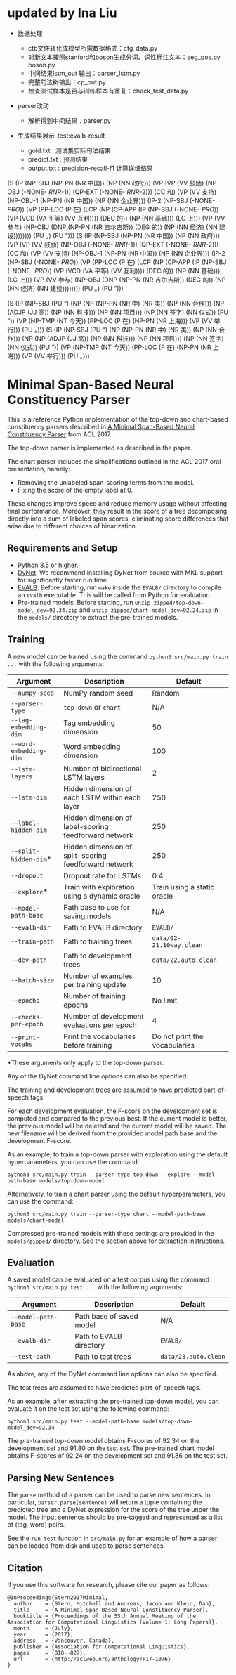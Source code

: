 # updated by Ina Liu

* 数据处理
  * ctb文件转化成模型所需数据格式：cfg_data.py
  * 对新文本按照stanford和boson生成分词、词性标注文本：seg_pos.py boson.py
  * 中间结果lstm_out 输出：parser_lstm.py
  * 完整句法树输出：cp_out.py
  * 检查测试样本是否与训练样本有重复：check_test_data.py
  
* parser改动
  * 解析得到中间结果：parser.py
  
* 生成结果展示-test:evalb-result 
  * gold.txt    : 测试集实际句法结果
  * predict.txt : 预测结果
  * output.txt  : precision-recall-f1 计算详细结果
  
(S (IP (NP-SBJ (NP-PN (NR 中国)) (NP (NN 政府))) (VP (VP (VV 鼓励) (NP-OBJ (-NONE- *RNR*-1)) (QP-EXT (-NONE- *RNR*-2))) (CC 和) (VP (VV 支持) (NP-OBJ-1 (NP-PN (NR 中国)) (NP (NN 企业界))) (IP-2 (NP-SBJ (-NONE- *PRO*)) (VP (PP-LOC (P 在) (LCP (NP (CP-APP (IP (NP-SBJ (-NONE- *PRO*)) (VP (VCD (VA 平等) (VV 互利)))) (DEC 的)) (NP (NN 基础))) (LC 上))) (VP (VV 参与) (NP-OBJ (DNP (NP-PN (NR 吉尔吉斯)) (DEG 的)) (NP (NN 经济) (NN 建设)))))))) (PU 。) (PU ”)))
(S (IP (NP-SBJ (NP-PN (NR 中国)) (NP (NN 政府))) (VP (VP (VV 鼓励) (NP-OBJ (-NONE- *RNR*-1)) (QP-EXT (-NONE- *RNR*-2))) (CC 和) (VP (VV 支持) (NP-OBJ-1 (NP-PN (NR 中国)) (NP (NN 企业界))) (IP-2 (NP-SBJ (-NONE- *PRO*)) (VP (PP-LOC (P 在) (LCP (NP (CP-APP (IP (NP-SBJ (-NONE- *PRO*)) (VP (VCD (VA 平等) (VV 互利)))) (DEC 的)) (NP (NN 基础))) (LC 上))) (VP (VV 参与) (NP-OBJ (DNP (NP-PN (NR 吉尔吉斯)) (DEG 的)) (NP (NN 经济) (NN 建设)))))))) (PU 。) (PU ”)))

(S (IP (NP-SBJ (PU “) (NP (NP (NP-PN (NR 中) (NR 美)) (NP (NN 合作))) (NP     (ADJP (JJ 高)) (NP (NN 科技))) (NP (NN 项目))) (NP (NN 签字) (NN 仪式)) (PU ”)) (VP (NP-TMP (NT 今天)) (PP-LOC (P 在) (NP-PN (NR 上海))) (VP (VV 举行))) (PU 。)))
(S (IP (NP-SBJ (PU “) (NP     (NP-PN (NR 中) (NR 美)) (NP (NN 合作))) (NP (NP (ADJP (JJ 高)) (NP (NN 科技))) (NP (NN 项目))) (NP (NN 签字) (NN 仪式)) (PU ”)) (VP (NP-TMP (NT 今天)) (PP-LOC (P 在) (NP-PN (NR 上海))) (VP (VV 举行))) (PU 。)))

# Minimal Span-Based Neural Constituency Parser

This is a reference Python implementation of the top-down and chart-based constituency parsers described in [A Minimal Span-Based Neural Constituency Parser](https://arxiv.org/abs/1705.03919) from ACL 2017.

The top-down parser is implemented as described in the paper.

The chart parser includes the simplifications outlined in the ACL 2017 oral presentation, namely:

  * Removing the unlabeled span-scoring terms from the model.
  * Fixing the score of the empty label at 0.

These changes improve speed and reduce memory usage without affecting final performance. Moreover, they result in the score of a tree decomposing directly into a sum of labeled span scores, eliminating score differences that arise due to different choices of binarization.

## Requirements and Setup

* Python 3.5 or higher.
* [DyNet](https://github.com/clab/dynet). We recommend installing DyNet from source with MKL support for significantly faster run time.
* [EVALB](http://nlp.cs.nyu.edu/evalb/). Before starting, run `make` inside the `EVALB/` directory to compile an `evalb` executable. This will be called from Python for evaluation.
* Pre-trained models. Before starting, run `unzip zipped/top-down-model_dev=92.34.zip` and `unzip zipped/chart-model_dev=92.24.zip` in the `models/` directory to extract the pre-trained models.

## Training

A new model can be trained using the command `python3 src/main.py train ...` with the following arguments:

Argument | Description | Default
--- | --- | ---
`--numpy-seed` | NumPy random seed | Random
`--parser-type` | `top-down` or `chart` | N/A
`--tag-embedding-dim` | Tag embedding dimension | 50
`--word-embedding-dim` | Word embedding dimension | 100
`--lstm-layers` | Number of bidirectional LSTM layers | 2
`--lstm-dim` | Hidden dimension of each LSTM within each layer | 250
`--label-hidden-dim` | Hidden dimension of label-scoring feedforward network | 250
`--split-hidden-dim`* | Hidden dimension of split-scoring feedforward network | 250
`--dropout` | Dropout rate for LSTMs | 0.4
`--explore`* | Train with exploration using a dynamic oracle | Train using a static oracle
`--model-path-base` | Path base to use for saving models | N/A
`--evalb-dir` |  Path to EVALB directory | `EVALB/`
`--train-path` | Path to training trees | `data/02-21.10way.clean`
`--dev-path` | Path to development trees | `data/22.auto.clean`
`--batch-size` | Number of examples per training update | 10
`--epochs` | Number of training epochs | No limit
`--checks-per-epoch` | Number of development evaluations per epoch | 4
`--print-vocabs` | Print the vocabularies before training | Do not print the vocabularies

\*These arguments only apply to the top-down parser.

Any of the DyNet command line options can also be specified.

The training and development trees are assumed to have predicted part-of-speech tags.

For each development evaluation, the F-score on the development set is computed and compared to the previous best. If the current model is better, the previous model will be deleted and the current model will be saved. The new filename will be derived from the provided model path base and the development F-score.

As an example, to train a top-down parser with exploration using the default hyperparameters, you can use the command:

```
python3 src/main.py train --parser-type top-down --explore --model-path-base models/top-down-model
```

Alternatively, to train a chart parser using the default hyperparameters, you can use the command:

```
python3 src/main.py train --parser-type chart --model-path-base models/chart-model
```

Compressed pre-trained models with these settings are provided in the `models/zipped/` directory. See the section above for extraction instructions.

## Evaluation

A saved model can be evaluated on a test corpus using the command `python3 src/main.py test ...` with the following arguments:

Argument | Description | Default
--- | --- | ---
`--model-path-base` | Path base of saved model | N/A
`--evalb-dir` |  Path to EVALB directory | `EVALB/`
`--test-path` | Path to test trees | `data/23.auto.clean`

As above, any of the DyNet command line options can also be specified.

The test trees are assumed to have predicted part-of-speech tags.

As an example, after extracting the pre-trained top-down model, you can evaluate it on the test set using the following command:

```
python3 src/main.py test --model-path-base models/top-down-model_dev=92.34
```

The pre-trained top-down model obtains F-scores of 92.34 on the development set and 91.80 on the test set. The pre-trained chart model obtains F-scores of 92.24 on the development set and 91.86 on the test set.

## Parsing New Sentences

The `parse` method of a parser can be used to parse new sentences. In particular, `parser.parse(sentence)` will return a tuple containing the predicted tree and a DyNet expression for the score of the tree under the model. The input sentence should be pre-tagged and represented as a list of (tag, word) pairs.

See the `run_test` function in `src/main.py` for an example of how a parser can be loaded from disk and used to parse sentences.

## Citation

If you use this software for research, please cite our paper as follows:

```
@InProceedings{Stern2017Minimal,
  author    = {Stern, Mitchell and Andreas, Jacob and Klein, Dan},
  title     = {A Minimal Span-Based Neural Constituency Parser},
  booktitle = {Proceedings of the 55th Annual Meeting of the Association for Computational Linguistics (Volume 1: Long Papers)},
  month     = {July},
  year      = {2017},
  address   = {Vancouver, Canada},
  publisher = {Association for Computational Linguistics},
  pages     = {818--827},
  url       = {http://aclweb.org/anthology/P17-1076}
}
```
